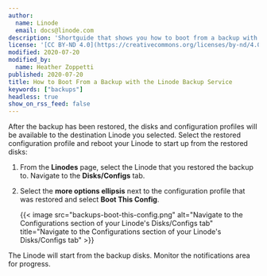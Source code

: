 ```yaml
---
author:
  name: Linode
  email: docs@linode.com
description: 'Shortguide that shows you how to boot from a backup with the Linode Backup Service.'
license: '[CC BY-ND 4.0](https://creativecommons.org/licenses/by-nd/4.0)'
modified: 2020-07-20
modified_by:
  name: Heather Zoppetti
published: 2020-07-20
title: How to Boot From a Backup with the Linode Backup Service
keywords: ["backups"]
headless: true
show_on_rss_feed: false
---
```


After the backup has been restored, the disks and configuration profiles will be available to the destination Linode you selected. Select the restored configuration profile and reboot your Linode to start up from the restored disks:

1.  From the **Linodes** page, select the Linode that you restored the backup to. Navigate to the **Disks/Configs** tab.

1.  Select the **more options ellipsis** next to the configuration profile that was restored and select **Boot This Config**.

    {{< image src="backups-boot-this-config.png" alt="Navigate to the Configurations section of your Linode's Disks/Configs tab" title="Navigate to the Configurations section of your Linode's Disks/Configs tab" >}}

The Linode will start from the backup disks. Monitor the notifications area for progress.
